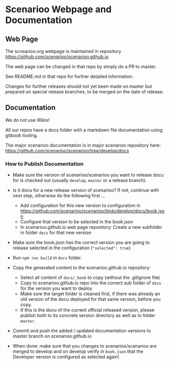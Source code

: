 # Scenarioo Webpage and Documentation


## Web Page

The scnearioo.org webpage is maintained in repository 
https://github.com/scenarioo/scenarioo.github.io

The web page can be changed in that repo by simply do a PR to master.

See README.md in that repo for further detailed information.

Changes for further releases should not yet been made on master but prepared on special release branches, to be merged on the date of release.

## Documentation

We do not use Wikis!

All our repos have a docs folder with a markdown file documentation using gitbook tooling.

The major scenarioo documentation is in major scenarioo repository here:
https://github.com/scenarioo/scenarioo/tree/develop/docs

###  How to Publish Documentation

* Make sure the version of scenarioo/scenarioo you want to release docu for is checked out (usually `develop`, `master` or a release branch).

* Is it docu for a new release version of scenarioo? If not, continue with next step, otherwise do the following first ... 
  * Add configuration for this new version to configuration in https://github.com/scenarioo/scenarioo/blob/develop/docs/book.json
  * Configure that version to be selected in the book.json
  * In scenarioo.github.io web page repository: Create a new subfolder in folder `docs` for that new version

* Make sure the book.json has the correct version you are going to release selected in the configuration (`"selected": true`)

* Run `npm run build` in `docs` folder.

* Copy the generated content to the scenarioo.github.io repository:
    * Select all content of `docs/_book` to copy (without the .gitignore file)
    * Copy to scenarioo.github.io repo into the correct sub folder of `docs` for the version you want to deploy
    * Make sure the target folder is cleaned first, if there was already an old version of the docu deployed for that same version, before you copy.
    * If this is the docu of the current official released version, please publish both to its concrete version directory as well as to folder `master`.
    
* Commit and push the added / updated documentation versions to master branch on scenarioo.github.io

* When done: make sure that you changes to scenarioo/scenarioo are merged to develop and on develop verify in `book.json` that the Developer version is configured as selected again!
